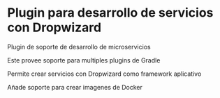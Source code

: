 # Plugin para desarrollo de servicios con Dropwizard

Plugin de soporte de desarrollo de microservicios

Este provee soporte para multiples plugins de Gradle

Permite crear servicios con Dropwizard como framework aplicativo

Añade soporte para crear imagenes de Docker